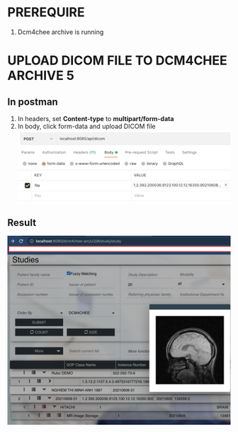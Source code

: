# PREREQUIRE
1.  Dcm4chee archive is running

# UPLOAD DICOM FILE TO DCM4CHEE ARCHIVE 5

## In postman

1.  In headers, set <b>Content-type</b> to <b>multipart/form-data</b>
2.  In body, click form-data and upload DICOM file
![DICOM](./_docs_/requestBody.png)

## Result
![RESULT](./_docs_/result.png)